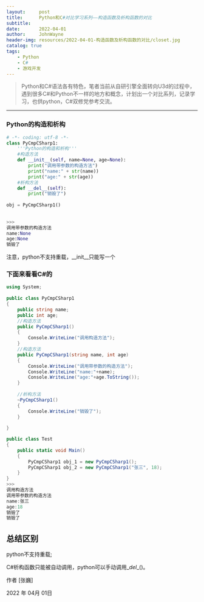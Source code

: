 ```yaml
---
layout:     post
title:      Python和C#对比学习系列——构造函数及析构函数的对比
subtitle:   
date:       2022-04-01
author:     JohnWayne
header-img: resources/2022-04-01-构造函数及析构函数的对比/closet.jpg
catalog: true
tags:
    - Python
    - C#
    - 游戏开发
---
```


>Python和C#语法各有特色，笔者当前从自研引擎全面转向U3d的过程中，遇到很多C#和Python不一样的地方和概念，计划出一个对比系列，记录学习，也供python，C#双修党参考交流。

------


### Python的构造和析构
```python
# -*- coding: utf-8 -*-
class PyCmpCSharp1:
    '''Python的构造和析构'''
    #构造方法
    def __init__(self, name=None, age=None):
        print("调用带参数的构造方法")
        print("name:" + str(name))
        print("age:" + str(age))
    #析构方法    
    def __del__(self):
        print("销毁了")
        
obj = PyCmpCSharp1()
    
    
>>>
调用带参数的构造方法
name:None
age:None
销毁了

```
注意，python不支持重载，\__init__只能写一个
### 下面来看看C#的

```C#
using System;
 
public class PyCmpCSharp1
{
    public string name;
    public int age;
    //构造方法
    public PyCmpCSharp1()
    {
        Console.WriteLine("调用构造方法");
    }
    //构造方法
    public PyCmpCSharp1(string name, int age)
    {
        Console.WriteLine("调用带参数的构造方法");
        Console.WriteLine("name:"+name);
        Console.WriteLine("age:"+age.ToString());
    }
    
    //析构方法
    ~PyCmpCSharp1()
    {
        Console.WriteLine("销毁了");
    }
    
}

public class Test
{
    public static void Main()
	{
	    PyCmpCSharp1 obj_1 = new PyCmpCSharp1();
	    PyCmpCSharp1 obj_2 = new PyCmpCSharp1("张三", 18);
	}
}
>>>
调用构造方法
调用带参数的构造方法
name:张三
age:18
销毁了
销毁了

```


## 总结区别
python不支持重载;

C#析构函数只能被自动调用，python可以手动调用\__del__()。

作者 [张巍]

2022 年 04月 01日    


